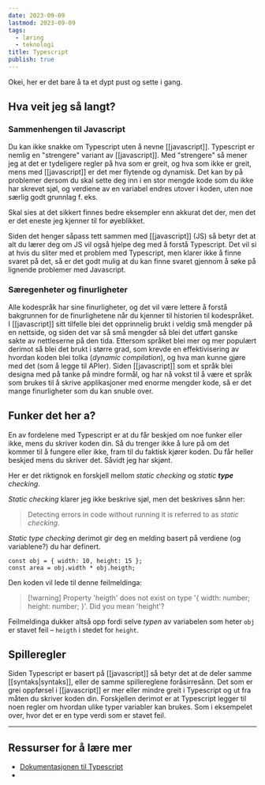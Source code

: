```yaml
---
date: 2023-09-09
lastmod: 2023-09-09
tags:
  - læring
  - teknologi
title: Typescript
publish: true
---
```

Okei, her er det bare å ta et dypt pust og sette i gang.

## Hva veit jeg så langt?

### Sammenhengen til Javascript

Du kan ikke snakke om Typescript uten å nevne [[javascript]]. Typescript er nemlig en "strengere" variant av [[javascript]]. Med "strengere" så mener jeg at det er tydeligere regler på hva som er greit, og hva som ikke er greit, mens med [[javascript]] er det mer flytende og dynamisk. Det kan by på problemer dersom du skal sette deg inn i en stor mengde kode som du ikke har skrevet sjøl, og verdiene av en variabel endres utover i koden, uten noe særlig godt grunnlag f. eks.

Skal sies at det sikkert finnes bedre eksempler enn akkurat det der, men det er det eneste jeg kjenner til for øyeblikket.

Siden det henger såpass tett sammen med [[javascript]] (JS) så betyr det at alt du lærer deg om JS vil også hjelpe deg med å forstå Typescript. Det vil si at hvis du sliter med et problem med Typescript, men klarer ikke å finne svaret på det, så er det godt mulig at du kan finne svaret gjennom å søke på lignende problemer med Javascript.

### Særegenheter og finurligheter

Alle kodespråk har sine finurligheter, og det vil være lettere å forstå bakgrunnen for de finurlighetene når du kjenner til historien til kodespråket. I [[javascript]] sitt tilfelle blei det opprinnelig brukt i veldig små mengder på en nettside, og siden det var så små mengder så blei det utført ganske sakte av nettleserne på den tida. Ettersom språket blei mer og mer populært derimot så blei det brukt i større grad, som krevde en effektivisering av hvordan koden blei tolka (*dynamic compilation*), og hva man kunne gjøre med det (som å legge til APIer). Siden [[javascript]] som et språk blei designa med på tanke på mindre formål, og har nå vokst til å være et språk som brukes til å skrive applikasjoner med enorme mengder kode, så er det mange finurligheter som du kan snuble over.

## Funker det her a?

En av fordelene med Typescript er at du får beskjed om noe funker eller ikke, mens du skriver koden din. Så du trenger ikke å lure på om det kommer til å fungere eller ikke, fram til du faktisk kjører koden. Du får heller beskjed mens du skriver det. Såvidt jeg har skjønt.

Her er det riktignok en forskjell mellom *static checking* og *static **type** checking*. 

*Static checking* klarer jeg ikke beskrive sjøl, men det beskrives sånn her:

>Detecting errors in code without running it is referred to as _static checking_.

*Static type checking* derimot gir deg en melding basert på verdiene (og variablene?) du har definert.

```
const obj = { width: 10, height: 15 };
const area = obj.width * obj.heigth;
```

Den koden vil lede til denne feilmeldinga:

> [!warning] Property 'heigth' does not exist on type '{ width: number; height: number; }'. Did you mean 'height'?

Feilmeldinga dukker altså opp fordi selve *typen* av variabelen som heter `obj` er stavet feil – `heigth` i stedet for `height`.

## Spilleregler

Siden Typescript er basert på [[javascript]] så betyr det at de deler samme [[syntaks|syntaks]], eller de samme spillereglene foråsirresånn. Det som er grei oppførsel i [[javascript]] er mer eller mindre greit i Typescript og ut fra måten du skriver koden din. Forskjellen derimot er at Typescript legger til noen regler om hvordan ulike typer variabler kan brukes. Som i eksempelet over, hvor det er en type verdi som er stavet feil.

---

## Ressurser for å lære mer

- [Dokumentasjonen til Typescript](https://www.typescriptlang.org/docs/handbook/typescript-from-scratch.html)
- 

